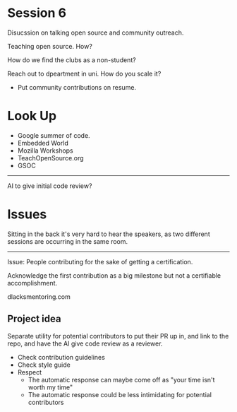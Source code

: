 # Session 6

Disucssion on talking open source and community outreach.

Teaching open source. How? 


How do we find the clubs as a non-student?

Reach out to dpeartment in uni. 
How do you scale it?

- Put community contributions on resume.  

# Look Up
- Google summer of code.
- Embedded World
- Mozilla Workshops
- TeachOpenSource.org
- GSOC

---

AI to give initial code review?

# Issues
Sitting in the back it's very hard to hear the speakers, as two different
sessions are occurring in the same room. 

---

Issue: People contributing for the sake of getting a certification.

Acknowledge the first contribution as a big milestone but not a certifiable
accomplishment.  

dlacksmentoring.com

## Project idea

Separate utility for potential contributors to put their PR up in, and link to
the repo, and have the AI give code review as a reviewer.

- Check contribution guidelines
- Check style guide
- Respect
    - The automatic response can maybe come off as "your time isn't worth my time"
    - The automatic response could be less intimidating for potential contributors

